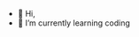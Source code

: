 - 👋 Hi,
- 🌱 I’m currently learning coding
  



<!---
olariut/olariut is a ✨ special ✨ repository because its `README.md` (this file) appears on your GitHub profile.
You can click the Preview link to take a look at your changes.
--->
